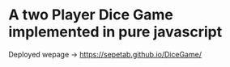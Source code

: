 # A two Player Dice Game implemented in pure javascript
Deployed wepage -> https://sepetab.github.io/DiceGame/
